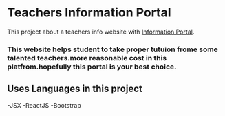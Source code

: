 # Teachers Information Portal

This project about a teachers info website with [Information Portal](https://github.com/facebook/create-react-app).

### This website helps student to take proper tutuion frome some talented teachers.more reasonable cost in this platfrom.hopefully this portal is your best choice.

## Uses Languages in this project
-JSX
-ReactJS
-Bootstrap
